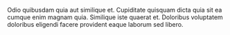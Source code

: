 Odio quibusdam quia aut similique et.
Cupiditate quisquam dicta quia sit ea cumque enim magnam quia.
Similique iste quaerat et.
Doloribus voluptatem doloribus eligendi facere provident eaque laborum sed libero.